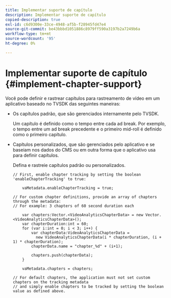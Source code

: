 ```yaml
---
title: Implementar suporte de capítulo
description: Implementar suporte de capítulo
copied-description: true
exl-id: c6d9300e-33ce-4948-af5b-f28945fd47e4
source-git-commit: be43bbbd1051886c8979ff590a3197b2a7249b6a
workflow-type: tm+mt
source-wordcount: '95'
ht-degree: 0%

---
```


# Implementar suporte de capítulo {#implement-chapter-support}

Você pode definir e rastrear capítulos para rastreamento de vídeo em um aplicativo baseado no TVSDK das seguintes maneiras:

* Os capítulos padrão, que são gerenciados internamente pelo TVSDK.

   Um capítulo é definido como o tempo entre cada ad break. Por exemplo, o tempo entre um ad break precedente e o primeiro mid-roll é definido como o primeiro capítulo.
* Capítulos personalizados, que são gerenciados pelo aplicativo e se baseiam nos dados do CMS ou em outra forma que o aplicativo usa para definir capítulos.

   Defina e rastreie capítulos padrão ou personalizados.

   ```
   // First, enable chapter tracking by setting the boolean 'enableChapterTracking' to true: 
   
       vaMetadata.enableChapterTracking = true; 
   
   // For custom chapter definitions, provide an array of chapters through the metadata:  
   // For example: 3 chapters of 60 second duration each 
   
       var chapters:Vector.<VideoAnalyticsChapterData> = new Vector.<VideoAnalyticsChapterData>(); 
       var chapterDuration:int = 60; 
       for (var i:int = 0; i < 3; i++) { 
           var chapterData:VideoAnalyticsChapterData =  
             new VideoAnalyticsChapterData(i * chapterDuration, (i + 1) * chapterDuration); 
           chapterData.name = "chapter_%d" + (i+1); 
   
           chapters.push(chapterData); 
       } 
   
       vaMetadata.chapters = chapters; 
   
   // For default chapters, the application must not set custom chapters on the tracking metadata  
   // and simply enable chapters to be tracked by setting the boolean value as defined above. 
   ```
